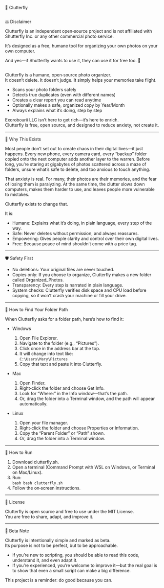 ﻿🦋 Clutterfly


##


⚖️ Disclaimer


Clutterfly is an independent open‑source project and is not affiliated with Shutterfly Inc. or any other commercial photo service.  


It’s designed as a free, humane tool for organizing your own photos on your own computer.  


And yes—if Shutterfly wants to use it, they can use it for free too. 🦋 


##


Clutterfly is a humane, open‑source photo organizer.  
It doesn’t delete. It doesn’t judge. It simply helps your memories take flight.


- Scans your photo folders safely  
- Detects true duplicates (even with different names)  
- Creates a clear report you can read anytime  
- Optionally makes a safe, organized copy by Year/Month  
- Always explains what it’s doing, step by step  


Exorobourii LLC isn’t here to get rich—it’s here to enrich.  
Clutterfly is free, open source, and designed to reduce anxiety, not create it.


---


🌱 Why This Exists


Most people don’t set out to create chaos in their digital lives—it just happens. Every new phone, every camera card, every “backup” folder copied onto the next computer adds another layer to the warren. Before long, you’re staring at gigabytes of photos scattered across a maze of folders, unsure what’s safe to delete, and too anxious to touch anything.  


That anxiety is real. For many, their photos are their memories, and the fear of losing them is paralyzing. At the same time, the clutter slows down computers, makes them harder to use, and leaves people more vulnerable to mistakes.  


Clutterfly exists to change that.  


It is:  
- Humane: Explains what it’s doing, in plain language, every step of the way.  
- Safe: Never deletes without permission, and always reassures.  
- Empowering: Gives people clarity and control over their own digital lives.  
- Free: Because peace of mind shouldn’t come with a price tag.  


---


🛡️ Safety First


- No deletions: Your original files are never touched.  
- Copies only: If you choose to organize, Clutterfly makes a new folder called Organized_Photos.  
- Transparency: Every step is narrated in plain language.  
- System checks: Clutterfly verifies disk space and CPU load before copying, so it won’t crash your machine or fill your drive.  


---


🧭 How to Find Your Folder Path


When Clutterfly asks for a folder path, here’s how to find it:


- Windows  
  1. Open File Explorer.  
  2. Navigate to the folder (e.g., “Pictures”).  
  3. Click once in the address bar at the top.  
  4. It will change into text like:  
     `
     C:\Users\Mary\Pictures
     `  
  5. Copy that text and paste it into Clutterfly.


- Mac  
  1. Open Finder.  
  2. Right‑click the folder and choose Get Info.  
  3. Look for “Where:” in the Info window—that’s the path.  
  4. Or, drag the folder into a Terminal window, and the path will appear automatically.


- Linux  
  1. Open your file manager.  
  2. Right‑click the folder and choose Properties or Information.  
  3. Copy the “Parent Folder” or “Path” shown.  
  4. Or, drag the folder into a Terminal window.


---


🚀 How to Run


1. Download clutterfly.sh.  
2. Open a terminal (Command Prompt with WSL on Windows, or Terminal on Mac/Linux).  
3. Run:  
   `bash
   bash clutterfly.sh
   `  
4. Follow the on‑screen instructions.  


---


📜 License


Clutterfly is open source and free to use under the MIT License.  
You are free to share, adapt, and improve it.


---


🧪 Beta Note


Clutterfly is intentionally simple and marked as beta.  
Its purpose is not to be perfect, but to be approachable.  


- If you’re new to scripting, you should be able to read this code, understand it, and even adapt it.  
- If you’re experienced, you’re welcome to improve it—but the real goal is to show that even a small script can make a big difference.  


This project is a reminder: do good because you can.